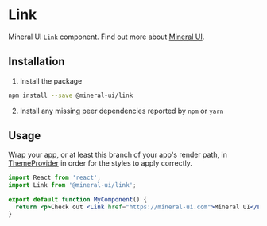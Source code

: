 # Link

Mineral UI `Link` component. Find out more about [Mineral UI](https://github.com/mineral-ui/mineral-ui).


## Installation

1. Install the package

```sh
npm install --save @mineral-ui/link
```

2. Install any missing peer dependencies reported by `npm` or `yarn`


## Usage

Wrap your app, or at least this branch of your app's render path, in [ThemeProvider](../../docs/styling.md#themeprovider-theme) in order for the styles to apply correctly.

```jsx
import React from 'react';
import Link from '@mineral-ui/link';

export default function MyComponent() {
  return <p>Check out <Link href="https://mineral-ui.com">Mineral UI</Link>!</p>;
}
```

